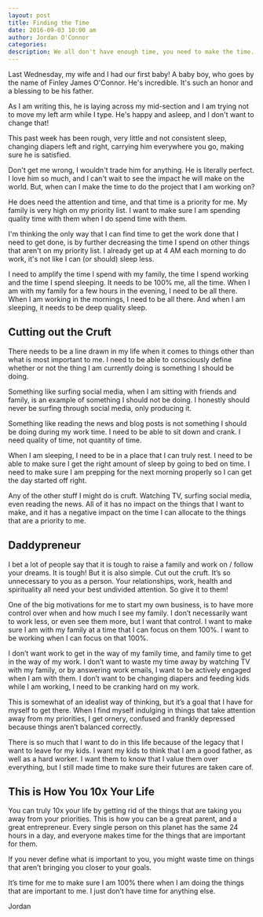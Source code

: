 ```yaml
---
layout: post  
title: Finding the Time
date: 2016-09-03 10:00 am  
author: Jordan O'Connor  
categories:
description: We all don't have enough time, you need to make the time.
---
```


Last Wednesday, my wife and I had our first baby! A baby boy, who goes by the
name of Finley James O'Connor. He's incredible. It's such an honor and a blessing to
be his father.

As I am writing this, he is laying across my mid-section and I am trying not to
move my left arm while I type. He's happy and asleep, and I don't want to change
that!

This past week has been rough, very little and not consistent sleep, changing
diapers left and right, carrying him everywhere you go, making sure he is
satisfied.

Don't get me wrong, I wouldn't trade him for anything. He is literally perfect.
I love him so much, and I can't wait to see the impact he will make on the world.
But, when can I make the time to do the project that I am working on?

He does need the attention and time, and that time is a priority for me. My
family is very high on my priority list. I want to make sure I am spending
quality time with them when I do spend time with them.

I'm thinking the only way that I can find time to get the work done that I need
to get done, is by further decreasing the time I spend on other things that
aren't on my priority list. I already get up at 4 AM each morning to do work, it's not
like I can (or should) sleep less.

I need to amplify the time I spend with my family, the time I spend working and
the time I spend sleeping. It needs to be 100% me, all the time. When I am with
my family for a few hours in the evening, I need to be all there. When I am working
in the mornings, I need to be all there. And when I am sleeping, it needs to be deep quality sleep.

## Cutting out the Cruft

There needs to be a line drawn in my life when it comes to things other than what is most important to me. I need to be able to consciously define whether or not the thing I am currently doing is something I should be doing.

Something like surfing social media, when I am sitting with friends and family, is an example of something I should not be doing. I honestly should never be surfing through social media, only producing it.

Something like reading the news and blog posts is not something I should be doing during my work time. I need to be able to sit down and crank. I need quality of time, not quantity of time.

When I am sleeping, I need to be in a place that I can truly rest. I need to be able to make sure I get the right amount of sleep by going to bed on time. I need to make sure I am prepping for the next morning properly so I can get the day started off right.

Any of the other stuff I might do is cruft. Watching TV, surfing social media, even reading the news. All of it has no impact on the things that I want to make, and it has a negative impact on the time I can allocate to the things that are a priority to me.

## Daddypreneur

I bet a lot of people say that it is tough to raise a family and work on / follow your dreams. It is tough! But it is also simple. Cut out the cruft. It’s so unnecessary to you as a person. Your relationships, work, health and spirituality all need your best undivided attention. So give it to them!

One of the big motivations for me to start my own business, is to have more control over when and how much I see my family. I don’t necessarily want to work less, or even see them more, but I want that control. I want to make sure I am with my family at a time that I can focus on them 100%. I want to be working when I can focus on that 100%.

I don’t want work to get in the way of my family time, and family time to get in the way of my work. I don’t want to waste my time away by watching TV with my family, or by answering work emails, I want to be actively engaged when I am with them. I don’t want to be changing diapers and feeding kids while I am working, I need to be cranking hard on my work.

This is somewhat of an idealist way of thinking, but it’s a goal that I have for myself to get there. When I find myself indulging in things that take attention away from my priorities, I get ornery, confused and frankly depressed because things aren’t balanced correctly.

There is so much that I want to do in this life because of the legacy that I want to leave for my kids. I want my kids to think that I am a good father, as well as a hard worker. I want them to know that I value them over everything, but I still made time to make sure their futures are taken care of.

## This is How You 10x Your Life

You can truly 10x your life by getting rid of the things that are taking you away from your priorities. This is how you can be a great parent, and a great entrepreneur. Every single person on this planet has the same 24 hours in a day, and everyone makes time for the things that are important for them.

If you never define what is important to you, you might waste time on things that aren’t bringing you closer to your goals.

It’s time for me to make sure I am 100% there when I am doing the things that are important to me. I just don’t have time for anything else.

Jordan
